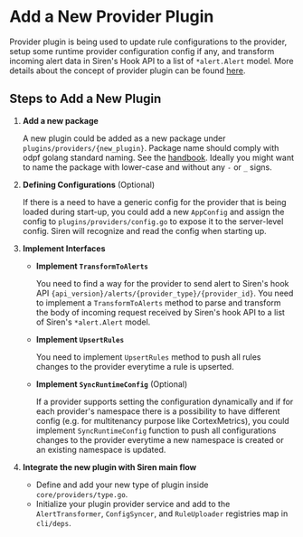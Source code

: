 # Add a New Provider Plugin

Provider plugin is being used to update rule configurations to the provider, setup some runtime provider configuration config if any, and transform incoming alert data in Siren's Hook API to a list of `*alert.Alert` model. More details about the concept of provider plugin can be found [here](../concepts/plugin.md#provider-plugin). 

## Steps to Add a New Plugin

1. **Add a new package**

    A new plugin could be added as a new package under `plugins/providers/{new_plugin}`. Package name should comply with odpf golang standard naming. See the [handbook](https://odpf.github.io/handbook/programming/go#packages). Ideally you might want to name the package with lower-case and without any `-` or `_` signs.

2. **Defining Configurations** (Optional)

    If there is a need to have a generic config for the provider that is being loaded during start-up, you could add a new `AppConfig` and assign the config to `plugins/providers/config.go` to expose it to the server-level config. Siren will recognize and read the config when starting up.

3. **Implement Interfaces**

    - **Implement `TransformToAlerts`**

        You need to find a way for the provider to send alert to Siren's hook API `{api_version}/alerts/{provider_type}/{provider_id}`. You need to implement a `TransformToAlerts` method to parse and transform the body of incoming request received by Siren's hook API to a list of Siren's `*alert.Alert` model.

    - **Implement `UpsertRules`**
        
        You need to implement `UpsertRules` method to push all rules changes to the provider everytime a rule is upserted.

    - **Implement `SyncRuntimeConfig`** (Optional)

        If a provider supports setting the configuration dynamically and if for each provider's namespace there is a possibility to have different config (e.g. for multitenancy purpose like CortexMetrics), you could implement `SyncRuntimeConfig` function to push all configurations changes to the provider everytime a new namespace is created or an existing namespace is updated.

4. **Integrate the new plugin with Siren main flow**
    - Define and add your new type of plugin inside `core/providers/type.go`.
    - Initialize your plugin provider service and add to the `AlertTransformer`, `ConfigSyncer`, and `RuleUploader` registries map in `cli/deps`.
